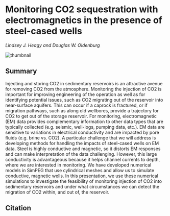 # Monitoring CO2 sequestration with electromagnetics in the presence of steel-cased wells

_Lindsey J. Heagy and Douglas W. Oldenburg_

![thumbnail](./presentation/AGUcasing2022.png)

## Summary 

Injecting and storing CO2 in sedimentary reservoirs is an attractive avenue for removing CO2 from the atmosphere. Monitoring the injection of CO2 is important for improving engineering of the operation as well as for identifying potential issues, such as CO2 migrating out of the reservoir into near-surface aquifers. This can occur if a caprock is fractured, or if migration pathways, such as along old wellbores, provide a trajectory for CO2 to get out of the storage reservoir. For monitoring, electromagnetic (EM) data provides complementary information to other data types that are typically collected (e.g. seismic, well-logs, pumping data, etc.). EM data are sensitive to variations in electrical conductivity and are impacted by pore fluids (e.g. brine vs. CO2). A particular challenge that we will address is developing methods for handling the impacts of steel-cased wells on EM data. Steel is highly conductive and magnetic, so it distorts EM responses and can make interpretation of the data challenging. However, this large conductivity is advantageous because it helps channel currents to depth, where we are interested in monitoring. We have developed numerical models in SimPEG that use cylindrical meshes and allow us to simulate conductive, magnetic wells. In this presentation, we use these numerical simulations to investigate the feasibility of monitoring injection of CO2 into sedimentary reservoirs and under what circumstances we can detect the migration of CO2 within, and out of, the reservoir.

## Citation 


